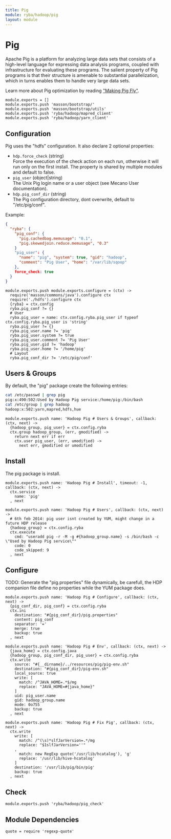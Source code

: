 ```yaml
---
title: Pig
module: ryba/hadoop/pig
layout: module
---
```


# Pig

Apache Pig is a platform for analyzing large data sets that consists of a 
high-level language for expressing data analysis programs, coupled with 
infrastructure for evaluating these programs. The salient property of Pig 
programs is that their structure is amenable to substantial parallelization, 
which in turns enables them to handle very large data sets.

Learn more about Pig optimization by reading ["Making Pig Fly"][fly].

    module.exports = []
    module.exports.push 'masson/bootstrap/'
    module.exports.push 'masson/bootstrap/utils'
    module.exports.push 'ryba/hadoop/mapred_client'
    module.exports.push 'ryba/hadoop/yarn_client'

## Configuration

Pig uses the "hdfs" configuration. It also declare 2 optional properties:

*   `hdp.force_check` (string)   
    Force the execution of the check action on each run, otherwise it will
    run only on the first install. The property is shared by multiple
    modules and default to false.   
*   `pig_user` (object|string)   
    The Unix Pig login name or a user object (see Mecano User documentation).   
*   `hdp.pig_conf_dir` (string)   
    The Pig configuration directory, dont overwrite, default to "/etc/pig/conf".   

Example:

```json
{
  "ryba": {
    "pig_conf": {
      "pig.cachedbag.memusage": "0.1",
      "pig.skewedjoin.reduce.memusage", "0.3"
    }
    "pig_user": {
      "name": "pig", "system": true, "gid": "hadoop",
      "comment": "Pig User", "home": "/var/lib/sqoop"
    },
    force_check: true
  }
}
```

    module.exports.push module.exports.configure = (ctx) ->
      require('masson/commons/java').configure ctx
      require('./hdfs').configure ctx
      {ryba} = ctx.config
      ryba.pig_conf ?= {}
      # User
      ryba.pig_user = name: ctx.config.ryba.pig_user if typeof ctx.config.ryba.pig_user is 'string'
      ryba.pig_user ?= {}
      ryba.pig_user.name ?= 'pig'
      ryba.pig_user.system ?= true
      ryba.pig_user.comment ?= 'Pig User'
      ryba.pig_user.gid ?= 'hadoop'
      ryba.pig_user.home ?= '/home/pig'
      # Layout
      ryba.pig_conf_dir ?= '/etc/pig/conf'

## Users & Groups

By default, the "pig" package create the following entries:

```bash
cat /etc/passwd | grep pig
pig:x:490:502:Used by Hadoop Pig service:/home/pig:/bin/bash
cat /etc/group | grep hadoop
hadoop:x:502:yarn,mapred,hdfs,hue
```

    module.exports.push name: 'Hadoop Pig # Users & Groups', callback: (ctx, next) ->
      {hadoop_group, pig_user} = ctx.config.ryba
      ctx.group hadoop_group, (err, gmodified) ->
        return next err if err
        ctx.user pig_user, (err, umodified) ->
          next err, gmodified or umodified

## Install

The pig package is install.

    module.exports.push name: 'Hadoop Pig # Install', timeout: -1, callback: (ctx, next) ->
      ctx.service
        name: 'pig'
      , next

    module.exports.push name: 'Hadoop Pig # Users', callback: (ctx, next) ->
      # 6th feb 2014: pig user isnt created by YUM, might change in a future HDP release
      {hadoop_group} = ctx.config.ryba
      ctx.execute
        cmd: "useradd pig -r -M -g #{hadoop_group.name} -s /bin/bash -c \"Used by Hadoop Pig service\""
        code: 0
        code_skipped: 9
      , next

## Configure

TODO: Generate the "pig.properties" file dynamically, be carefull, the HDP
companion file define no properties while the YUM package does.

    module.exports.push name: 'Hadoop Pig # Configure', callback: (ctx, next) ->
      {pig_conf_dir, pig_conf} = ctx.config.ryba
      ctx.ini
        destination: "#{pig_conf_dir}/pig.properties"
        content: pig_conf
        separator: '='
        merge: true
        backup: true
      , next

    module.exports.push name: 'Hadoop Pig # Env', callback: (ctx, next) ->
      {java_home} = ctx.config.java
      {hadoop_group, pig_conf_dir, pig_user} = ctx.config.ryba
      ctx.write
        source: "#{__dirname}/../resources/pig/pig-env.sh"
        destination: "#{pig_conf_dir}/pig-env.sh"
        local_source: true
        write: [
          match: /^JAVA_HOME=.*$/mg
          replace: "JAVA_HOME=#{java_home}"
        ]
        uid: pig_user.name
        gid: hadoop_group.name
        mode: 0o755
        backup: true
      , next

    module.exports.push name: 'Hadoop Pig # Fix Pig', callback: (ctx, next) ->
      ctx.write
        write: [
          match: /^(\s)*slfJarVersion=.*/mg
          replace: "$1slfJarVersion=''"
        ,
          match: new RegExp quote('/usr/lib/hcatalog'), 'g'
          replace: '/usr/lib/hive-hcatalog'
        ]
        destination: '/usr/lib/pig/bin/pig'
        backup: true
      , next

## Check

    module.exports.push 'ryba/hadoop/pig_check'

## Module Dependencies

    quote = require 'regexp-quote'

[fly]: http://chimera.labs.oreilly.com/books/1234000001811/ch08.html



